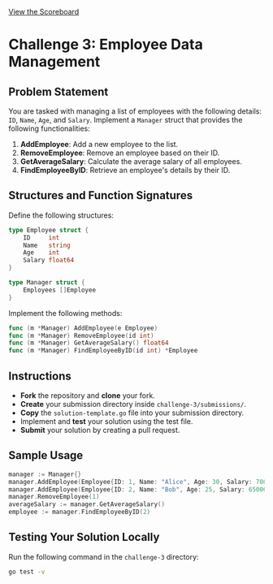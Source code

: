 [View the Scoreboard](SCOREBOARD.md)

# Challenge 3: Employee Data Management

## Problem Statement

You are tasked with managing a list of employees with the following details: `ID`, `Name`, `Age`, and `Salary`. Implement a `Manager` struct that provides the following functionalities:

1. **AddEmployee**: Add a new employee to the list.
2. **RemoveEmployee**: Remove an employee based on their ID.
3. **GetAverageSalary**: Calculate the average salary of all employees.
4. **FindEmployeeByID**: Retrieve an employee's details by their ID.

## Structures and Function Signatures

Define the following structures:

```go
type Employee struct {
    ID     int
    Name   string
    Age    int
    Salary float64
}

type Manager struct {
    Employees []Employee
}
```

Implement the following methods:

```go
func (m *Manager) AddEmployee(e Employee)
func (m *Manager) RemoveEmployee(id int)
func (m *Manager) GetAverageSalary() float64
func (m *Manager) FindEmployeeByID(id int) *Employee
```

## Instructions

- **Fork** the repository and **clone** your fork.
- **Create** your submission directory inside `challenge-3/submissions/`.
- **Copy** the `solution-template.go` file into your submission directory.
- Implement and **test** your solution using the test file.
- **Submit** your solution by creating a pull request.

## Sample Usage

```go
manager := Manager{}
manager.AddEmployee(Employee{ID: 1, Name: "Alice", Age: 30, Salary: 70000})
manager.AddEmployee(Employee{ID: 2, Name: "Bob", Age: 25, Salary: 65000})
manager.RemoveEmployee(1)
averageSalary := manager.GetAverageSalary()
employee := manager.FindEmployeeByID(2)
```

## Testing Your Solution Locally

Run the following command in the `challenge-3` directory:

```bash
go test -v
```